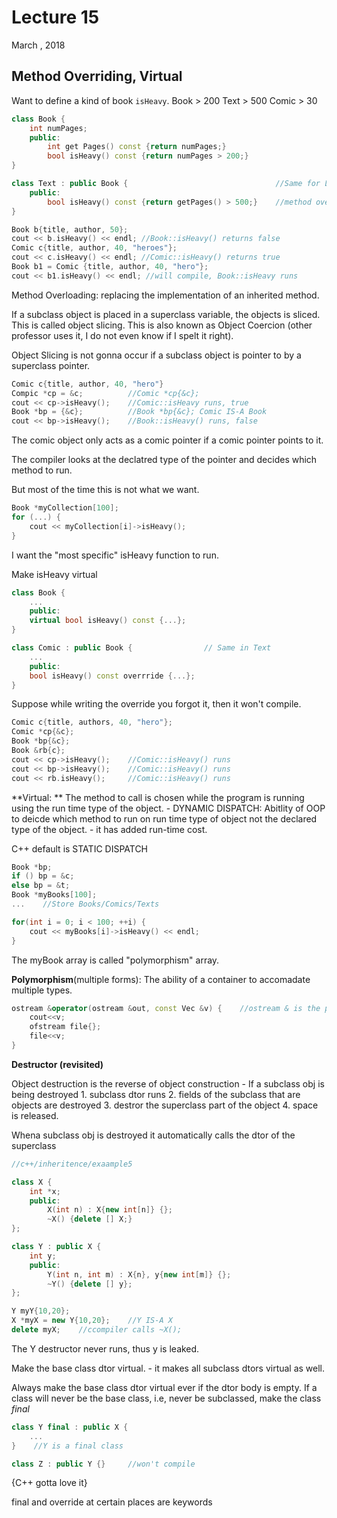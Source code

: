 # Lecture 15
March , 2018
## Method Overriding, Virtual

Want to define a kind of book `isHeavy`.
    Book > 200
    Text > 500
    Comic > 30

```cpp
class Book {
    int numPages;
    public:
        int get Pages() const {return numPages;}
        bool isHeavy() const {return numPages > 200;}
}

class Text : public Book {                                 //Same for Libraries
    public:
        bool isHeavy() const {return getPages() > 500;}    //method overloading
}

Book b{title, author, 50};
cout << b.isHeavy() << endl; //Book::isHeavy() returns false
Comic c{title, author, 40, "heroes"};
cout << c.isHeavy() << endl; //Comic::isHeavy() returns true
Book b1 = Comic {title, author, 40, "hero"};
cout << b1.isHeavy() << endl; //will compile, Book::isHeavy runs
```

Method Overloading: replacing the implementation of an inherited method.

If a subclass object is placed in a superclass variable, the objects is sliced. This is called object slicing. This is also known as Object Coercion (other professor uses it, I do not even know if I spelt it right).

Object Slicing is not gonna occur if a subclass object is pointer to by a superclass pointer.

```cpp
Comic c{title, author, 40, "hero"}
Compic *cp = &c;          //Comic *cp{&c};
cout << cp->isHeavy();    //Comic::isHeavy runs, true
Book *bp = {&c};          //Book *bp{&c}; Comic IS-A Book
cout << bp->isHeavy();    //Book::isHeavy() runs, false
```

The comic object only acts as a comic pointer if a comic pointer points to it.

The compiler looks at the declatred type of the pointer and decides which method to run.

But most of the time this is not what we want. 
```cpp
Book *myCollection[100];
for (...) {
    cout << myCollection[i]->isHeavy();
}
```

I want the "most specific" isHeavy function to run.

Make isHeavy virtual
```cpp
class Book {
    ...
    public:
    virtual bool isHeavy() const {...};
}

class Comic : public Book {                // Same in Text
    ...
    public:
    bool isHeavy() const overrride {...};
}
```

Suppose while writing the override you forgot it, then it won't compile.

```cpp
Comic c{title, authors, 40, "hero"};
Comic *cp{&c};
Book *bp{&c};
Book &rb{c};
cout << cp->isHeavy();    //Comic::isHeavy() runs
cout << bp->isHeavy();    //Comic::isHeavy() runs
cout << rb.isHeavy();     //Comic::isHeavy() runs
```

**Virtual: **
The method to call is chosen while the program is running using the run time type of the object.
    - DYNAMIC DISPATCH: Abitlity of OOP to deicde which method to run on run time type of object not the declared type of the object.
    - it has added run-time cost.
    
C++ default is STATIC DISPATCH

```cpp
Book *bp;
if () bp = &c;
else bp = &t;
Book *myBooks[100];
...    //Store Books/Comics/Texts

for(int i = 0; i < 100; ++i) {
    cout << myBooks[i]->isHeavy() << endl;
}     
```

The myBook array is called "polymorphism" array.

**Polymorphism**(multiple forms):  The ability of a container to accomadate multiple types.

```cpp
ostream &operator(ostream &out, const Vec &v) {    //ostream & is the polymorphic parameter
    cout<<v;
    ofstream file{};
    file<<v;
}
```

**Destructor (revisited)**

Object destruction is the reverse of object construction
    -  If a subclass obj is being destroyed
    1. subclass dtor runs
    2. fields of the subclass that are objects are destroyed
    3. destror the superclass part of the object
    4. space is released.
    
Whena subclass obj is destroyed it automatically calls the dtor of the superclass

```cpp
//c++/inheritence/exaample5

class X {
    int *x;
    public:
        X(int n) : X{new int[n]} {};
        ~X() {delete [] X;}
};

class Y : public X {
    int y;
    public:
        Y(int n, int m) : X{n}, y{new int[m]} {};
        ~Y() {delete [] y};
};

Y myY{10,20};
X *myX = new Y{10,20};    //Y IS-A X
delete myX;    //ccompiler calls ~X();
```

The Y destructor never runs, thus y is leaked.

Make the base class dtor virtual.
    - it makes all subclass dtors virtual as well.

Always make the base class dtor virtual ever if the dtor body is empty.
If a class will never be the base class, i.e, never be subclassed, make the class *final*
```cpp
class Y final : public X {
    ...
}    //Y is a final class

class Z : public Y {}     //won't compile
```

{C++ gotta love it}

final and override at certain places are keywords
